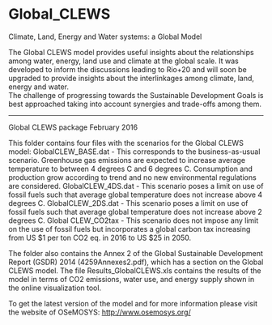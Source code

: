 # Global_CLEWS
Climate, Land, Energy and Water systems: a Global Model

The Global CLEWS model provides useful insights about the relationships among water, energy, land use and climate at the global scale. 
It was developed to inform the discussions leading to Rio+20 and will soon be upgraded to provide insights about the interlinkages among climate, land, energy and water.  
The challenge of progressing towards the Sustainable Development Goals is best approached taking into account synergies and trade-offs among them.

-----

Global CLEWS package
February 2016

This folder contains four files with the scenarios for the Global CLEWS model:
GlobalCLEW_BASE.dat  - This corresponds to the business-as-usual scenario. Greenhouse gas emissions are expected to increase average temperature to between 4 degrees C and 6 degrees C. Consumption and production grow according to trend and no new environmental regulations are considered.
GlobalCLEW_4DS.dat - This scenario poses a limit on use of fossil fuels such that average global temperature does not increase above 4 degrees C.
GlobalCLEW_2DS.dat - This scenario poses a limit on use of fossil fuels such that average global temperature does not increase above 2 degrees C.
Global CLEW_CO2tax - This scenario does not impose any limit on the use of fossil fuels but incorporates a global carbon tax increasing from US $1 per ton CO2 eq. in 2016 to US $25 in 2050.

The folder also contains the Annex 2 of the Global Sustainable Development Report (GSDR) 2014 (4259Annexes2.pdf), which has a 
section on the Global CLEWS model. 
The file Results_GlobalCLEWS.xls contains the results of the model in terms of CO2 emissions, water use, and energy supply shown in the online visualization tool.

To get the latest version of the model and for more information please visit the website of OSeMOSYS: http://www.osemosys.org/